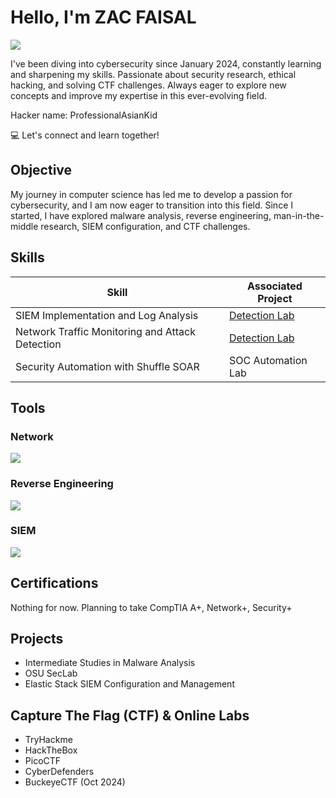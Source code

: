 # Hello, I'm ZAC FAISAL
<a href="https://linkedin.com/in/zafran02/"><img src="https://img.shields.io/badge/-LinkedIn-0072b1?&style=for-the-badge&logo=linkedin&logoColor=white" /></a>

I've been diving into cybersecurity since January 2024, constantly learning and sharpening my skills. Passionate about security research, ethical hacking, and solving CTF challenges. Always eager to explore new concepts and improve my expertise in this ever-evolving field.

Hacker name: ProfessionalAsianKid

💻 Let's connect and learn together!

## Objective
My journey in computer science has led me to develop a passion for cybersecurity, and I am now eager to transition into this field. Since I started, I have explored malware analysis, reverse engineering, man-in-the-middle research, SIEM configuration, and CTF challenges.

## Skills
| Skill                                         | Associated Project         |
|-----------------------------------------------|----------------------------|
| SIEM Implementation and Log Analysis          | <a href="https://google.com">Detection Lab</a>|
| Network Traffic Monitoring and Attack Detection | <a href="https://google.com">Detection Lab</a>|
| Security Automation with Shuffle SOAR         | SOC Automation Lab|

## Tools
### Network
<div>
    <img src="https://img.shields.io/badge/-Wireshark-1679A7?&style=for-the-badge&logo=Wireshark&logoColor=white" />
</div>

### Reverse Engineering
<div>
    <img src="https://img.shields.io/badge/-Ghidra-FF0000?&style=for-the-badge&logo=Ghidra&logoColor=white" />
</div>

### SIEM
<div>
    <img src="https://img.shields.io/badge/-Elastic-005571?&style=for-the-badge&logo=Elastic&logoColor=white" />
</div>

## Certifications
<div>
   Nothing for now. Planning to take CompTIA A+, Network+, Security+
</div>

## Projects
- Intermediate Studies in Malware Analysis
- OSU SecLab
- Elastic Stack SIEM Configuration and Management

## Capture The Flag (CTF) & Online Labs
- TryHackme
- HackTheBox
- PicoCTF
- CyberDefenders
- BuckeyeCTF (Oct 2024)
